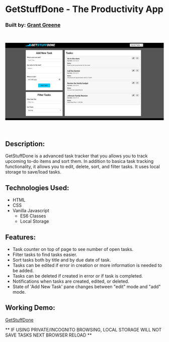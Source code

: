 # **GetStuffDone - The Productivity App**

### Built by: [**Grant Greene**](http://www.grantgreene.net)

<br>

![](./img/01.jpg)

<br>

## Description:

GetStuffDone is a advanced task tracker that you allows you to track upcoming to-do items and sort them. In addition to basica task tracking functionality, it allows you to edit, delete, sort, and filter tasks. It uses local storage to save/load tasks.

## Technologies Used:

- HTML
- CSS
- Vanilla Javascript
  - ES6 Classes
  - Local Storage

## Features:

- Task counter on top of page to see number of open tasks.
- Filter tasks to find tasks easier.
- Sort tasks both by title and by due date of task.
- Tasks can be edited if error in creation or more information is needed to be added.
- Tasks can be deleted if created in error or if task is completed.
- Notifications when tasks are created, edited, or deleted.
- State of 'Add New Task' pane changes between "edit" mode and "add" mode.

## Working Demo:

<a href="https://grantgreene.github.io/GetStuffDone-Local-Storage/" target="_blank">GetStuffDone</a>

** IF USING PRIVATE/INCOGNITO BROWSING, LOCAL STORAGE WILL NOT SAVE TASKS NEXT BROWSER RELOAD **
